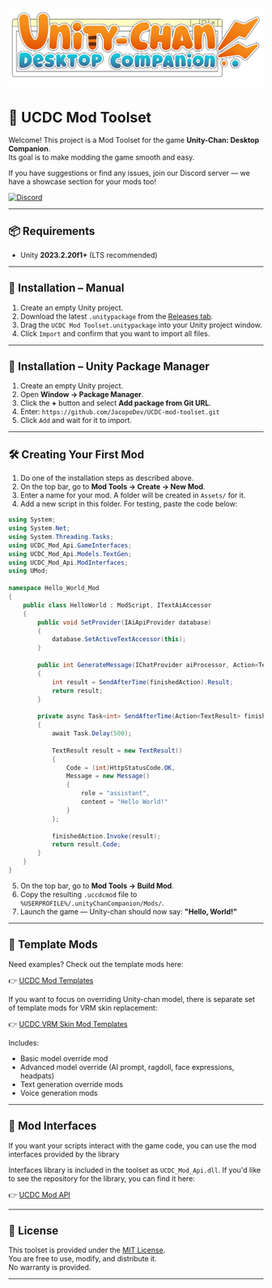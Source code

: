 <!-- Banner Image -->
<p align="center">
  <img src="Docs/ucdc_logo.png" alt="Unity-Chan: Desktop Companion"  style="max-height: 200px;" />
</p>

# 🧰 UCDC Mod Toolset

Welcome! This project is a Mod Toolset for the game **Unity-Chan: Desktop Companion**.  
Its goal is to make modding the game smooth and easy.

If you have suggestions or find any issues, join our Discord server — we have a showcase section for your mods too!

[![Discord](https://img.shields.io/badge/Discord-7289DA?style=for-the-badge&logo=discord&logoColor=white)](https://discord.gg/UWpYYrFTuY)

---

## 📦 Requirements

- Unity **2023.2.20f1+** (LTS recommended)

---

## 🔨 Installation – Manual

1. Create an empty Unity project.
2. Download the latest `.unitypackage` from the [Releases tab](https://github.com/JacopoDev/UCDC-mod-toolset/releases).
3. Drag the `UCDC Mod Toolset.unitypackage` into your Unity project window.
4. Click `Import` and confirm that you want to import all files.

---

## 🚀 Installation – Unity Package Manager

1. Create an empty Unity project.
2. Open **Window → Package Manager**.
3. Click the **+** button and select **Add package from Git URL**.
4. Enter: `https://github.com/JacopoDev/UCDC-mod-toolset.git`
5. Click `Add` and wait for it to import.

---

## 🛠️ Creating Your First Mod

1. Do one of the installation steps as described above.
2. On the top bar, go to **Mod Tools → Create → New Mod**.
3. Enter a name for your mod. A folder will be created in `Assets/` for it.
4. Add a new script in this folder. For testing, paste the code below:
``` csharp
using System;
using System.Net;
using System.Threading.Tasks;
using UCDC_Mod_Api.GameInterfaces;
using UCDC_Mod_Api.Models.TextGen;
using UCDC_Mod_Api.ModInterfaces;
using UMod;

namespace Hello_World_Mod
{
    public class HelloWorld : ModScript, ITextAiAccessor
    {
        public void SetProvider(IAiApiProvider database)
        {
            database.SetActiveTextAccessor(this);
        }

        public int GenerateMessage(IChatProvider aiProcessor, Action<TextResult> finishedAction)
        {
            int result = SendAfterTime(finishedAction).Result;
            return result;
        }

        private async Task<int> SendAfterTime(Action<TextResult> finishedAction)
        {
            await Task.Delay(500);

            TextResult result = new TextResult()
            {
                Code = (int)HttpStatusCode.OK,
                Message = new Message()
                {
                    role = "assistant",
                    content = "Hello World!"
                }
            };

            finishedAction.Invoke(result);
            return result.Code;
        }
    }
}
```

5. On the top bar, go to **Mod Tools → Build Mod**.
6. Copy the resulting `.uccdcmod` file to `%USERPROFILE%/.unityChanCompanion/Mods/`.
7. Launch the game — Unity-chan should now say: **"Hello, World!"**
---

## 📁 Template Mods

Need examples? Check out the template mods here:

👉 [UCDC Mod Templates](https://github.com/JacopoDev/UCDC-Mod-Templates)  

If you want to focus on overriding Unity-chan model, there is separate set of template mods for VRM skin replacement:

👉 [UCDC VRM Skin Mod Templates](https://github.com/JacopoDev/UCDC-VRM-Skin-Mod-Templates)

Includes:
- Basic model override mod
- Advanced model override (AI prompt, ragdoll, face expressions, headpats)
- Text generation override mods
- Voice generation mods

---

## 📁 Mod Interfaces

If you want your scripts interact with the game code, you can use the mod interfaces provided by the library

Interfaces library is included in the toolset as `UCDC_Mod_Api.dll`.
If you'd like to see the repository for the library, you can find it here:

👉 [UCDC Mod API](https://github.com/JacopoDev/UCDC-Mod-API)

---

## 🧾 License

This toolset is provided under the [MIT License](LICENSE).  
You are free to use, modify, and distribute it.  
No warranty is provided.

---